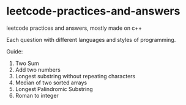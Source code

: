 # leetcode-practices-and-answers
leetcode practices and answers, mostly made on c++

Each question with different languages and styles of programming.



Guide:
  1. Two Sum
  2. Add two numbers
  3. Longest substring without repeating characters
  4. Median of two sorted arrays
  5. Longest Palindromic Substring
  13. Roman to integer
